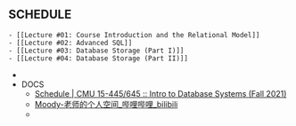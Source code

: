 ## SCHEDULE
	- [[Lecture #01: Course Introduction and the Relational Model]]
	- [[Lecture #02: Advanced SQL]]
	- [[Lecture #03: Database Storage (Part I)]]
	- [[Lecture #04: Database Storage (Part II)]]
-
- DOCS
	- [Schedule | CMU 15-445/645 :: Intro to Database Systems (Fall 2021)](https://15445.courses.cs.cmu.edu/fall2021/schedule.html)
	- [Moody-老师的个人空间_哔哩哔哩_bilibili](https://space.bilibili.com/23722270/channel/collectiondetail?sid=89600)
	-